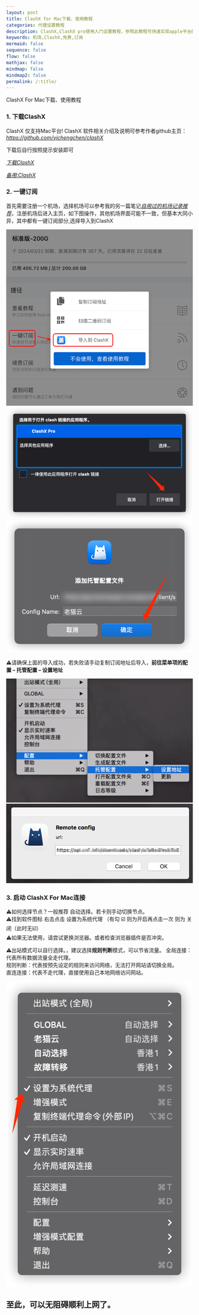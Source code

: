 ```yaml
---
layout: post
title: ClashX for Mac下载、使用教程
categories: 代理设置教程
description: ClashX,ClashX pro使用入门设置教程，参照此教程可快速实现apple平台的上网
keywords: 机场,ClashX,免费,订阅
mermaid: false
sequence: false
flow: false
mathjax: false
mindmap: false
mindmap2: false
permalink: /:title/
---
```

ClashX For Mac下载、使用教程

### 1\. 下载ClashX

ClashX 仅支持Mac平台! 
ClashX 软件相关介绍及说明可参考作者github主页：*https://github.com/yichengchen/clashX*  
 
下载后自行按照提示安装即可  
  
[_下载ClashX_](http://laomao.cccccloud.com/%E9%80%9A%E7%94%A8%E5%AE%A2%E6%88%B7%E7%AB%AF/MAC%E9%80%9A%E7%94%A8%E5%AE%A2%E6%88%B7%E7%AB%AF/ClashX.dmg)  
  
[_备用:ClashX_](http://laomao.cccccloud.com/%E9%80%9A%E7%94%A8%E5%AE%A2%E6%88%B7%E7%AB%AF/MAC%E9%80%9A%E7%94%A8%E5%AE%A2%E6%88%B7%E7%AB%AF/ClashX.dmg)

### 2\. 一键订阅

首先需要注册一个机场，选择机场可以参考我的另一篇笔记[*自用过的机场记录推荐*](https://vodomine.github.io/2023/08/21/Aircraft-used/)，注册机场后进入主页，如下图操作，其他机场界面可能不一致，但基本大同小异，其中都有一键订阅部分,选择导入到ClashX    

![](/images/posts/ClashX/001.png) 
![](/images/posts/ClashX/002.png)
![](/images/posts/ClashX/003.png)

⚠️请确保上面的导入成功，若失败请手动复制订阅地址后导入，**前往菜单项的配置 – 托管配置 – 设置地址**

![](/images/posts/ClashX/005.png)
![](/images/posts/ClashX/006.png)

### 3\. 启动 ClashX For Mac连接

⚠️如何选择节点？一般推荐 自动选择。若卡则手动切换节点。  
⚠️找到软件图标 右击点击 设置为系统代理 （有勾 ☑️ 则为开启再点击一次 则为 关闭（此时无☑️）  
⚠️如果无法使用，请尝试更换浏览器。或者检查浏览器插件是否冲突。  

⚠️出站模式可以自行选择。，建议选择**规则判断**模式，可以节省流量。
全局连接：代表所有数据流量全走代理。  
规则判断：代表按预先设定的规则来访问网络，无法打开网站请切换全局。  
直连连接：代表不走代理，直接使用自己本地网络访问网站。

![](/images/posts/ClashX/004.png)


## 至此，可以无阻碍顺利上网了。   